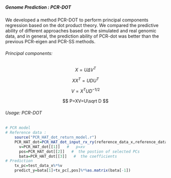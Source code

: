 ##### Genome Prediction : PCR-DOT

We developed a method PCR-DOT to perform principal components regression based on the dot product theory. We compared the predictive ability of different approaches based on the simulated and real genomic data, and in general, the prediction ability of PCR-dot was better than the previous PCR-eigen and PCR-SS methods.

###### Principal components:

$$
X=U\Delta V^T
$$

$$
XX^T=UDU^T
$$

$$
V=X^T U D ^ {-1/2}
$$

$$
P=XV=U\sqrt D
$$

###### Usage: PCR-DOT

```R
# PCR model
# Reference data : 
    source("PCR_HAT_dot_return_model.r")
    PCR_HAT_dot=PCR_HAT_dot_input_rx_ry(reference_data_x,reference_data_y)
      v=PCR_HAT_dot[[1]]   #   p=xv
      pos=PCR_HAT_dot[[2]]   #  the postion of selected PCs
      bata=PCR_HAT_dot[[3]]   #  the coefficients
# Prediction  
    tx_pc=test_data_x%*%v
    predict_y=bata[1]+tx_pc[,pos]%*%as.matrix(bata[-1])
```

